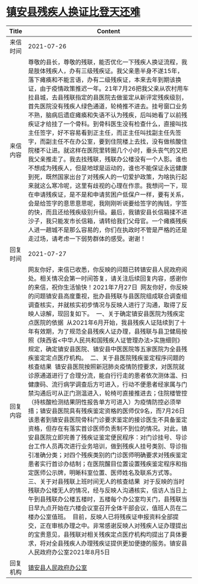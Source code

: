 # <a href="http://www.shangluo.gov.cn/zmhd/ldxxxx.jsp?urltype=leadermail.LeaderMailContentUrl&wbtreeid=1112&leadermailid=7579">镇安县残疾人换证比登天还难</a>
|Title|Content|
|:---:|---|
|来信时间|2021-07-26|
|来信内容|尊敬的县长，尊敬的残联，能否优化一下残疾人换证流程，我是肢体残疾人，办有三级残疾证。我父亲患半身不遂15年，落下瘫痪和不能言语，办有二级残疾证，本来去年到期该换证，由于疫情政策推迟一年。21年7月26把我父亲从农村用车拉县城，去县残联指定的县医院去做鉴定从新评定残疾级别，首先医院没有残疾人绿色通道，轮椅推不进去。挂号窗口业务不熟，脑病后遗症瘫痪和失语不认为残疾，后叫她看了以前残疾证才给挂了一个骨科。到骨科医生没有检查什么，直接叫找主任签字，好不容易看到正主任，而正主任叫找副主任先签字，而副主任不在办公室，要到住院楼上去找，没有做核酸住院楼不让进。就这样在医院里转圈几个小时，垂头丧气的又把我父亲推走了。我去找残联，残联办公楼没有一个人影。谁也不想成为残疾人，但是地球是运动的，谁也不能保证永远健康到死，既然国家出台了对残疾人的一切爱护政策，为啥执行起来就这么寒冷呢，这里有歧视的心理在作祟。我想问一下，现在申请残疾证，是不是和申请贫困户低保户一样，要有关系，会是给签字的意思意思呢，我刚刚听说要给签字的掏钱，字签的快，而且还给残疾级别升级。最后，我镇安县长信箱揉不进沙子，我只能发市长信箱，请转给我们父母官。一个瘫痪残疾人进一趟城不是那么容易的，你们在执政时不管是严格的还是走过场，请考虑一下弱势群体的感受。谢谢！|
|回复时间|2021-07-27|
|回复内容|网友你好，来信已收悉，你反映的问题已转镇安县人民政府阅处。相关情况会第一时间答复，请关注后续回复内容，感谢你的来信，祝你生活愉快！2021年7月27日  网友你好，你反映的问题镇安县高度重视，批办县残联与县医院组成联合调查组调查核实，并就核实初步情况与反映人进行了沟通，取得了反映人谅解，现回复如下。  一、关于确定镇安县医院为残疾定点医院的依据  从2021年6月开始，我县残疾人证陆续到了十年有效期，为了规范全县残疾人证办理，县残联与县卫健局按照《陕西省<中华人民共和国残疾人证管理办法>实施细则》规定，确定镇安县医院、镇安县中医医院等五家医院为全县残疾鉴定定点医疗机构。  二、关于县医院残疾鉴定程序问题的核查结果  镇安县医院按照新冠肺炎疫情防控要求，对医院就诊原通道进行了合理分流，能自行行走的患者依次测体温、扫健康码、流行病学调查后方可进入，行动不便患者经家属与门禁沟通后可从正门测温进入，轮椅可直接推进去；住院楼管控（持核酸检测结果阴性报告单方可进入）为疫情防控必须举措；镇安县医院具有残疾鉴定资格的医师仅9名，而7月26日该患者到镇安县医院骨科门诊要求鉴定的接诊医生不具备鉴定资格，但存在有落实首诊医师负责制不到位的情况。对此，镇安县医院立即完善了残疾证鉴定便民程序：对门诊挂号、导诊台工作人员再次进行业务培训，做到残疾人挂号类别、导诊指引准确分类；对四个残疾类别的门诊医师明确要求对残疾鉴定患者实行首诊办结制；在医院醒目位置设置残疾鉴定程序和指定医师公示牌，明晰科室位置、医师姓名及联系方式等。  三、关于对县残联上班时间无人的核查结果  对于反映的当时残联办公楼无人的情况，经与反映人沟通核实，信访人当日上午到县残联办公楼五楼时，五楼每个办公室均关门，县残联当日早九点开始在六楼会议室召开全体干部会议，值班人员在二楼办公室值班。  目前，反映人已将残疾证申报资料全部提交，正在审核办理之中。非常感谢反映人对残疾人证办理提出的宝贵意见，县残联对相关残疾定点医疗机构均提出了具体要求，将对全县残疾人办理残疾证提供更加便捷的服务。镇安县人民政府办公室2021年8月5日|
|回复机构|<a href="../../categories/agencies/镇安县人民政府办公室.md">镇安县人民政府办公室</a>|
